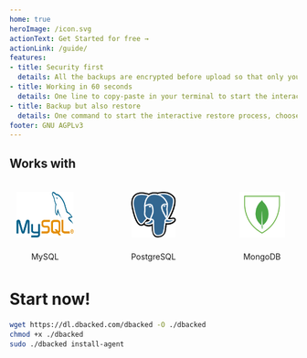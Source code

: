 ```yaml
---
home: true
heroImage: /icon.svg
actionText: Get Started for free →
actionLink: /guide/
features:
- title: Security first
  details: All the backups are encrypted before upload so that only you can decrypt them. The files are tested before sending and the uploaded file integrity is checked.
- title: Working in 60 seconds
  details: One line to copy-paste in your terminal to start the interactive install process. No configuration editing needed, everything is asked and tested live.
- title: Backup but also restore
  details: One command to start the interactive restore process, choose your backup from the list and let DBacked stream it back to your database.
footer: GNU AGPLv3
---
```


## Works with

<div class="columns compatible-with-logos-container">
  <div class="compatible-with-logo-container">
    <img src="./media/mysql.svg" class="compatible-with-logo vertical-logo">
    <p>MySQL</p>
  </div>
  <div class="compatible-with-logo-container">
    <img src="./media/postgresql.svg" class="compatible-with-logo vertical-logo">
    <p>PostgreSQL</p>
  </div>
  <div class="compatible-with-logo-container">
    <img src="./media/mongodb.svg" class="compatible-with-logo vertical-logo">
    <p>MongoDB</p>
  </div>
</div>


# Start now!

```bash
wget https://dl.dbacked.com/dbacked -O ./dbacked
chmod +x ./dbacked
sudo ./dbacked install-agent
```

<script>
  export default {
    mounted () {
      // asciinema embedded player

(function() {
  function insertAfter(referenceNode, newNode) {
    referenceNode.parentNode.insertBefore(newNode, referenceNode.nextSibling);
  }

  function params(container, script) {
    function format(name) {
      var value = script.getAttribute('data-' + name);
      if (value) {
        return name + '=' + value;
      }
    }

    var options = ['size', 'speed', 'autoplay', 'loop', 'theme', 't', 'preload', 'cols', 'rows'];

    return '?' + options.map(format).filter(Boolean).join('&');
  }

  function insertPlayer(script) {
    // do not insert player if there's one already associated with this script
    if (script.dataset.player) {
      return;
    }

    var apiHost = 'https://asciinema.org';

    var asciicastId = script.id.split('-')[1];

    var container = document.createElement('div');
    container.id = "asciicast-container-" + asciicastId;
    container.className = 'asciicast';
    container.style.display = 'block';
    container.style.float = 'none';
    container.style.overflow = 'hidden';
    container.style.padding = 0;
    container.style.margin = '20px auto';

    insertAfter(script, container);

    var iframe = document.createElement('iframe');
    iframe.src = apiHost + "/a/" + asciicastId + '/embed' + params(container, script);
    iframe.id = "asciicast-iframe-" + asciicastId;
    iframe.name = "asciicast-iframe-" + asciicastId;
    iframe.scrolling = "no";
    iframe.setAttribute('allowFullScreen', 'true');
    iframe.style.overflow = "hidden";
    iframe.style.margin = 0;
    iframe.style.border = 0;
    iframe.style.display = "inline-block";
    iframe.style.width = "100%";
    iframe.style.float = "none";
    iframe.style.visibility = "hidden";
    iframe.onload = function() { this.style.visibility = 'visible' };

    container.appendChild(iframe);

    function receiveSize(e) {
      if (e.origin === apiHost) {
        var name = e.data[0];
        var data  = e.data[1];
        var iframeWindow = iframe.contentWindow || iframe;

        if (e.source == iframeWindow && name == 'asciicast:size') {
          iframe.style.width  = '' + data.width + 'px';
          iframe.style.height = '' + data.height + 'px';
          container.style.width  = '' + data.width + 'px';
          container.style.height = '' + data.height + 'px';
        }
      }
    }

    window.addEventListener("message", receiveSize, false);

    script.dataset.player = container;
  }

  var scripts = document.querySelectorAll("div[id^='asciicast-']");
  [].forEach.call(scripts, insertPlayer);
})();
    }
  }
</script>

<div id="asciicast-CEMkb0yQituoE21tz3KDohyH3"></div>


<style>
.compatible-with-logos-container {
  display: flex;
  justify-content: space-between;
  width: 500px;
  max-width: 100%;
  margin: auto;
}
.compatible-with-logo-container {
  display: flex;
  flex-direction: column;
  align-items: center;
  justify-content: center;
  margin: 10px 10px;
  width: 100px;
  transform: translate3d(0,0,0);
  transition: 0.5s all ease;
}
.compatible-with-logo-container:hover {
  transform: translate3d(0,-5px,0);
}

.compatible-with-logo {
  flex: 1;
  max-height: 60px;
  margin: 10px 0;
}
.vertical-logo {
  max-height: 80px;
}

.compatible-with-logo-container p {
  margin: 15px 0 0 0;
}
</style>